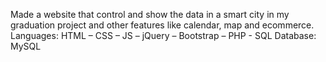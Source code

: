 Made a website that control and show the data in a smart city in my graduation project and other features like calendar, map and ecommerce.
Languages: HTML – CSS – JS – jQuery – Bootstrap – PHP - SQL
Database: MySQL 

